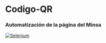 # Codigo-QR
<h3>Automatización de la página del Minsa</h3>
<a href='https://www.selenium.dev' target='_blank'><img src='https://www.selenium.dev/.png' border='0' alt='Selenium'/></a>
